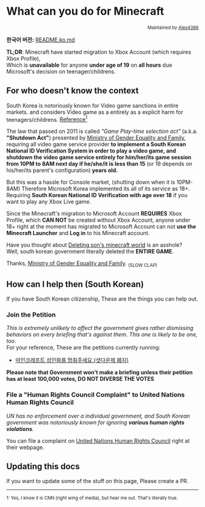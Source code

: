 # What can you do for Minecraft
<p align="right"><sup>Maintained by <a href="https://github.com/Alex4386">Alex4386</a></sup></p>

**한국어 버전:** [README.ko.md](./README.ko.md)

**TL;DR**: Minecraft have started migration to Xbox Account (which requires Xbox Profile),  
Which is **unavailable** for anyone **under age of 19** on **all hours** due Microsoft's decision on teenager/childrens.

## For who doesn't know the context
South Korea is notoriously known for Video game sanctions in entire markets. and considers Video game as a entirely as a explicit harm for teenagers/childrens. [Reference<sup>1</sup>](https://edition.cnn.com/2011/11/22/world/asia/south-korea-gaming/index.html)  

The law that passed on 2011 is called *"Game Play-time selection act"* (a.k.a. **"Shutdown Act"**) presented by [Ministry of Gender Equality and Family](https://mogef.go.kr), requiring all video game service provider **to implement a South Korean National ID Verification System in order to play a video game, and shutdown the video game service entirely for him/her/its game session from 10PM to 8AM next day if he/she/it is less than 15** (or 19 depends on his/her/its parent's configuration) **years old.**  

But this was a hassle for Console market, (shutting down when it is 10PM-8AM) Therefore Microsoft Korea implemented its all of its service as 18+.  
Requiring **South Korean National ID Verification with age over 18** if you want to play any Xbox Live game.  

Since the Minecraft's migration to Microsoft Account **REQUIRES** Xbox Profile, which **CAN NOT** be created without Xbox Account, anyone under 18+ right at the moment has migrated to Microsoft Account can not **use the Minecraft Launcher** and **Log in** to his Minecraft account.  

Have you thought about [Deleting son's minecraft world](https://www.reddit.com/r/AmItheAsshole/comments/gap4oq/aita_for_deleting_my_sons_minecraft_world/) is an asshole?  
Well, south korean government literally deleted the **ENTIRE GAME**.  
  
Thanks, [Ministry of Gender Equality and Family](https://mogef.go.kr). <sub>(SLOW CLAP)</sub>  

## How can I help then (South Korean)
If you have South Korean citizenship, These are the things you can help out.  

### Join the Petition
*This is extremely unlikely to affect the government gives rather dismissing behaviors on every briefing that's against them. This one is likely to be one, too.*  
For your reference, These are the petitions currently running:  
  
* [마인크래프트 성인화를 멈춰주세요 (셧다운제 폐지)](https://www1.president.go.kr/petitions/Temp/erMjQ7)

**Please note that Government won't make a briefing unless their petition has at least 100,000 votes, DO NOT DIVERSE THE VOTES**

### File a "Human Rights Council Complaint" to United Nations Human Rights Council
*UN has no enforcement over a individual government, and South Korean government was notoriously known for ignoring **various human rights violations**.*

You can file a complaint on [United Nations Human Rights Council](https://www.ohchr.org/EN/HRBodies/HRC/ComplaintProcedure/Pages/HRCComplaintProcedureIndex.aspx) right at their webpage.  

## Updating this docs
If you want to update some of the stuff on this page, Please create a PR.

<hr>
<sup>1: Yes, I know it is CNN (right wing of media), but hear me out. That's literally true.</sup>  
